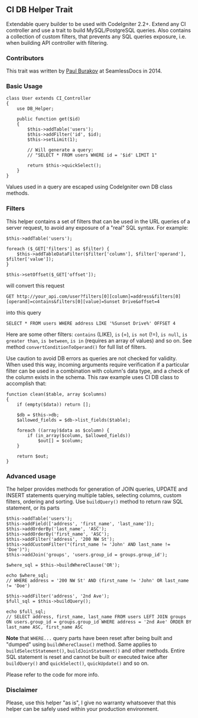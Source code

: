 ## CI DB Helper Trait

Extendable query builder to be used with CodeIgniter 2.2+. Extend any CI controller and use a trait to build MySQL/PostgreSQL queries. Also contains a collection of custom filters, that prevents any SQL queries exposure, i.e. when building API controller with filtering.

### Contributors

This trait was written by [Paul Burakov](https://github.com/pburakov) at SeamlessDocs in 2014.

### Basic Usage

    class User extends CI_Controller
    {
        use DB_Helper;
        
        public function get($id) 
        {
            $this->addTable('users');
            $this->addFilter('id', $id);
            $this->setLimit(1);
            
            // Will generate a query:
            // "SELECT * FROM users WHERE id = '$id' LIMIT 1"
            
            return $this->quickSelect();
        }
    }
    
Values used in a query are escaped using CodeIgniter own DB class methods.
    
### Filters

This helper contains a set of filters that can be used in the URL queries of a server request, to avoid any exposure of a "real" SQL syntax. For example:

    $this->addTable('users');
    
    foreach ($_GET['filters'] as $filter) {
        $this->addTableDataFilter($filter['column'], $filter['operand'], $filter['value']);
    }
    
    $this->setOffset($_GET['offset']);
    
will convert this request 

    GET http://your_api.com/user?filters[0][column]=address&filters[0][operand]=contains&filters[0][value]=Sunset Drive&offset=4
    
into this query

    SELECT * FROM users WHERE address LIKE '%Sunset Drive%' OFFSET 4
    
Here are some other filters: `contains` (LIKE), `is` (=), `is not` (!=), `is null`, `is greater than`, `is between`, `is in` (requires an array of values) and so on. See method `convertConditionToOperand()` for full list of filters.

Use caution to avoid DB errors as queries are not checked for validity. When used this way, incoming arguments require verification if a particular filter can be used in a combination with column's data type, and a check of the column exists in the schema. This raw example uses CI DB class to accomplish that:

    function clean($table, array $columns)
    {
        if (empty($data)) return [];
    
        $db = $this->db;
        $allowed_fields = $db->list_fields($table);
    
        foreach ((array)$data as $column) {
            if (in_array($column, $allowed_fields))
                $out[] = $column;
        }
    
        return $out;
    }

### Advanced usage

The helper provides methods for generation of JOIN queries, UPDATE and INSERT statements querying multiple tables, selecting columns, custom filters, ordering and sorting. Use `buildQuery()` method to return raw SQL statement, or its parts


    $this->addTable('users');
    $this->addField(['address', 'first_name', 'last_name']);
    $this->addOrderBy('last_name', 'ASC');
    $this->addOrderBy('first_name', 'ASC');
    $this->addFilter('address', '200 NW St');
    $this->addCustomFilter("(first_name != 'John' AND last_name != 'Doe')");
    $this->addJoin('groups', 'users.group_id = groups.group_id');
    
    $where_sql = $this->buildWhereClause('OR');
    
    echo $where_sql;
    // WHERE address = '200 NW St' AND (first_name != 'John' OR last_name != 'Doe')
    
    $this->addFilter('address', '2nd Ave');
    $full_sql = $this->buildQuery();
     
    echo $full_sql;
    // SELECT address, first_name, last_name FROM users LEFT JOIN groups ON users.group_id = groups.group_id WHERE address = '2nd Ave' ORDER BY last_name ASC, first_name ASC

**Note** that `WHERE...` query parts have been reset after being built and "dumped" using `buildWhereClause()` method. Same applies to `buildSelectStatement()`, `buildJoinStatement()` and other methods. Entire SQL statement is reset and cannot be built or executed twice after `buildQuery()` and `quickSelect()`, `quickUpdate()` and so on. 

Please refer to the code for more info.

### Disclaimer

Please, use this helper "as is", I give no warranty whatsoever that this helper can be safely used within your production environment. 